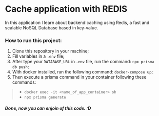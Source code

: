 # Cache application with REDIS

In this application I learn about backend caching using Redis, a fast and scalable NoSQL Database based in key-value.

### How to run this project:

1. Clone this repository in your machine;
2. Fill variables in a `.env` file;
3. After type your `DATABASE_URL` in `.env` file, run the command: `npx prisma db push`;
4. With docker installed, run the following command: `docker-compose up`;
5. Then execute a prisma command in your container following these commands:
> - `docker exec -it <name_of_app_container> sh`
> - `npx prisma generate`

##### Done, now you can enjoin of this code. :D
